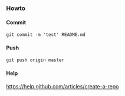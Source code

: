 

### Howto

#### Commit

	git commit -m 'test' README.md

#### Push

	git push origin master

#### Help

https://help.github.com/articles/create-a-repo

